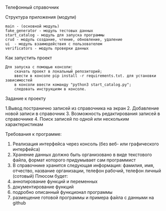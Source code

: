 Телефонный справочник

Структура приложения (модули)

    main - (основной модуль)
    fake_generator - модуль тестовых данных
    start_catalog - модуль для запуска программы
    crud - модуль создание, чтение, обновление, удаление
    ui  - модуль взаимодействия с пользователем
    verificators - модуль проверки данных 

Как запустить проект 

    Для запуска с помощью консоли:
        скачать проект в локальный репозиторий;
        ввести в консоле pip install -r requirements.txt. для установки зависимостей
        в консоли ввести команду "python3 start_catalog.py";
        следовать инструкциям в консоле.


Задание к проекту

1.Вывод постранично записей из справочника на экран
2. Добавление новой записи в справочник
3. Возможность редактирования записей в справочнике
4. Поиск записей по одной или нескольким характеристикам

Требования к программе:
1. Реализация интерфейса через консоль (без веб- или графического интерфейса)
2. Хранение данных должно быть организовано в виде текстового файла, формат которого придумывает сам программист
3. В справочнике хранится следующая информация: фамилия, имя, отчество, название организации, телефон рабочий, телефон личный (сотовый)
Плюсом будет:
1. аннотирование функций и переменных
2. документирование функций
3. подробно описанный функционал программы
4. размещение готовой программы и примера файла с данными на github

